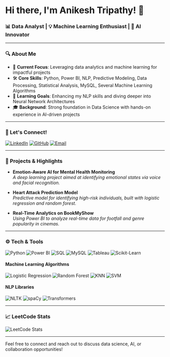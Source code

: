 # Hi there, I'm Anikesh Tripathy! 👋

 <!-- New banner image URL -->

### 📊 Data Analyst | 💡 Machine Learning Enthusiast | 🚀 AI Innovator

---

### 🔍 About Me

- 📌 **Current Focus**: Leveraging data analytics and machine learning for impactful projects
- 🛠️ **Core Skills**: Python, Power BI, NLP, Predictive Modeling, Data Processing, Statistical Analysis, MySQL, Several Machine Learning Algorithms
- 🌱 **Learning Goals**: Enhancing my NLP skills and diving deeper into Neural Network Architectures
- 🎓 **Background**: Strong foundation in Data Science with hands-on experience in AI-driven projects

---
### 💬 Let's Connect!

[![LinkedIn](https://img.shields.io/badge/LinkedIn-0077B5?style=for-the-badge&logo=linkedin&logoColor=white)](https://www.linkedin.com/in/anikesh-tripathy-) 
[![GitHub](https://img.shields.io/badge/GitHub-181717?style=for-the-badge&logo=github&logoColor=white)](https://github.com/anikeshtripathy)
[![Email](https://img.shields.io/badge/Email-D14836?style=for-the-badge&logo=gmail&logoColor=white)](mailto:anikeshtripathy03@gmail.com)


---

### 🚀 Projects & Highlights

- **Emotion-Aware AI for Mental Health Monitoring**  
  *A deep learning project aimed at identifying emotional states via voice and facial recognition.*

- **Heart Attack Prediction Model**  
  *Predictive model for identifying high-risk individuals, built with logistic regression and random forest.*

- **Real-Time Analytics on BookMyShow**  
  *Using Power BI to analyze real-time data for footfall and genre popularity in cinemas.*

---

### ⚙️ Tech & Tools

![Python](https://img.shields.io/badge/Python-3776AB?style=for-the-badge&logo=python&logoColor=white)
![Power BI](https://img.shields.io/badge/PowerBI-F2C811?style=for-the-badge&logo=powerbi&logoColor=black)
![SQL](https://img.shields.io/badge/SQL-00758F?style=for-the-badge&logo=postgresql&logoColor=white)
![MySQL](https://img.shields.io/badge/MySQL-4479A1?style=for-the-badge&logo=mysql&logoColor=white)
![Tableau](https://img.shields.io/badge/Tableau-E97627?style=for-the-badge&logo=tableau&logoColor=white)
![Scikit-Learn](https://img.shields.io/badge/Scikit--Learn-F7931E?style=for-the-badge&logo=scikit-learn&logoColor=black)

#### Machine Learning Algorithms
![Logistic Regression](https://img.shields.io/badge/Logistic%20Regression-0D4D92?style=for-the-badge&logo=python&logoColor=white)
![Random Forest](https://img.shields.io/badge/Random%20Forest-0A1D4B?style=for-the-badge&logo=python&logoColor=white)
![KNN](https://img.shields.io/badge/KNN-4B8BBE?style=for-the-badge&logo=python&logoColor=white)
![SVM](https://img.shields.io/badge/SVM-36B5D6?style=for-the-badge&logo=python&logoColor=white)

#### NLP Libraries
![NLTK](https://img.shields.io/badge/NLTK-8D5A91?style=for-the-badge&logo=python&logoColor=white)
![spaCy](https://img.shields.io/badge/spaCy-6C4A98?style=for-the-badge&logo=python&logoColor=white)
![Transformers](https://img.shields.io/badge/Transformers-7B8D99?style=for-the-badge&logo=python&logoColor=white)

---



### 📈 LeetCode Stats
![LeetCode Stats](https://leetcard.jacoblin.cool/anikesh03?theme=dark&font=GeosansLight)

---

Feel free to connect and reach out to discuss data science, AI, or collaboration opportunities!
